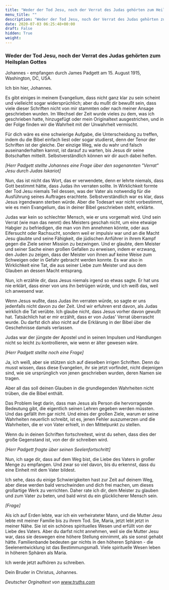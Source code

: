 ```yaml
---
title: "Weder der Tod Jesu, noch der Verrat des Judas gehörten zum Heilsplan Gottes"
menu_title: ""
description: "Weder der Tod Jesu, noch der Verrat des Judas gehörten zum Heilsplan Gottes"
date: 2020-07-03 06:25:48+00:00
draft: False
hidden: True
weight:
---
```

### Weder der Tod Jesu, noch der Verrat des Judas gehörten zum Heilsplan Gottes

Johannes - empfangen durch James Padgett am 15. August 1915, Washington, DC, USA.

Ich bin hier, Johannes.

Es gibt einiges in meinem Evangelium, dass nicht ganz klar zu sein scheint und vielleicht sogar widersprüchlich; aber du mußt dir bewußt sein, dass viele dieser Schriften nicht von mir stammten oder nach meiner Ansage geschrieben wurden. Im Wechsel der Zeit wurde vieles zu dem, was ich geschrieben hatte, hinzugefügt oder mein Originaltext ausgestrichen, und in der Folge finden wir die Wahrheit mit der Unwahrheit vermischt.

Für dich wäre es eine schwierige Aufgabe, die Unterscheidung zu treffen, indem du die Bibel einfach liest oder sogar studierst, denn der Tenor der Schriften ist der gleiche. Der einzige Weg, wie du wahr und falsch auseinanderhalten kannst, ist darauf zu warten, bis Jesus dir seine Botschaften mitteilt. Selbstverständlich können wir dir auch dabei helfen.

*[Herr Padgett stellte Johannes eine Frage über den sogenannten "Verrat" Jesu durch Judas Iskariot]*

Nun, das ist nicht das Wort, das er verwendete, denn er lehrte niemals, dass Gott bestimmt hätte, dass Judas ihn verraten sollte. In Wirklichkeit formte der Tod Jesu niemals Teil dessen, was der Vater als notwendig für die Ausführung seines Auftrages erachtete. Selbstverständlich war es klar, dass Jesus irgendwann sterben würde. Aber die Todesart war nicht vorbestimmt, wie es mein Evangelium, das in deiner Bibel geschrieben steht, erklärte.

Judas war kein so schlechter Mensch, wie er uns vorgemalt wird. Und sein Verrat (wie man das nennt) des Meisters geschah nicht, um eine etwaige Habgier zu befriedigen, die man von ihm annehmen könnte, oder aus Eifersucht oder Rachsucht, sondern weil er impulsiv war und an die Macht Jesu glaubte und seine Fähigkeit, die jüdischen Anführer in ihrem Kampf gegen die Ziele seiner Mission zu bezwingen. Und er glaubte, dem Meister und seiner Sache einen großen Gefallen zu erweisen, indem er erzwang, den Juden zu zeigen, dass der Meister von ihnen auf keine Weise zum Schweigen oder in Gefahr gebracht werden konnte. Es war also in Wirklichkeit eine Tat, die aus seiner Liebe zum Meister und aus dem Glauben an dessen Macht entsprang.

Nun, ich erzähle dir, dass Jesus niemals irgend so etwas sagte. Er hat uns nie erklärt, dass einer von uns ihn betrügen würde, und ich weiß das, weil ich anwesend war.

Wenn Jesus wußte, dass Judas ihn verraten würde, so sagte er uns jedenfalls nicht davon zu der Zeit. Und wir erfuhren erst davon, als Judas wirklich die Tat verübte. Ich glaube nicht, dass Jesus vorher davon gewußt hat. Tatsächlich hat er mir erzählt, dass er von Judas' Verrat überrascht wurde. Du darfst dich also nicht auf die Erklärung in der Bibel über die Geschehnisse damals verlassen.

Judas war der jüngste der Apostel und in seinen Impulsen und Handlungen nicht so leicht zu kontrollieren, wie wenn er älter gewesen wäre.

*[Herr Padgett stellte noch eine Frage]*

Ja, ich weiß, aber sie stützen sich auf dieselben irrigen Schriften. Denn du musst wissen, dass diese Evangelien, ihr sie jetzt vorfindet, nicht diejenigen sind, wie sie ursprünglich von jenen geschrieben wurden, deren Namen sie tragen.

Aber all das soll deinen Glauben in die grundlegenden Wahrheiten nicht trüben, die die Bibel enthält.

Das Problem liegt darin, dass man Jesus als Person die hervorragende Bedeutung gibt, die eigentlich seinen Lehren gegeben werden müssten. Und das gefällt ihm gar nicht. Und eines der großen Ziele, warum er seine Wahrheiten neuerlich schreibt, ist es, jenen Fehler auszumerzen und die Wahrheiten, die er von Vater erhielt, in den Mittelpunkt zu stellen.

Wenn du in deinen Schriften fortschreitest, wirst du sehen, dass dies der große Gegenstand ist, von der dir schreiben wird.

*[Herr Padgett fragte über seinen Seelenfortschritt]*

Nun, ich sage dir, dass auf dem Weg bist, die Liebe des Vaters in großer Menge zu empfangen. Und zwar so viel davon, bis du erkennst, dass du eine Einheit mit dem Vater bildest.

Ich sehe, dass du einige Schwierigkeiten hast zur Zeit auf deinem Weg, aber diese werden bald verschwinden und dich frei machen, um dieses großartige Werk zu verrichten. Daher rate ich dir, dem Meister zu glauben und zum Vater zu beten, und bald wirst du ein glücklicherer Mensch sein.

*[Frage]*

Als ich auf Erden lebte, war ich ein verheirateter Mann, und die Mutter Jesu lebte mit meiner Familie bis zu ihrem Tod. Sie, Maria, jetzt lebt jetzt in meiner Nähe. Sie ist ein schönes spirituelles Wesen und erfüllt von der Liebe des Vaters. Aber du darfst nicht annehmen, weil sie die Mutter Jesu war, dass sie deswegen eine höhere Stellung einnimmt, als sie sonst gehabt hätte. Familienbande bedeuten gar nichts in den höheren Sphären - die Seelenentwicklung ist das Bestimmungsmaß. Viele spirituelle Wesen leben in höheren Sphären als Maria.

Ich werde jetzt aufhören zu schreiben.

Dein Bruder in Christus, Johannes.

*Deutscher Orginaltext von www.truths.com*
